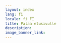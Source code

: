 ```yaml
---
layout: index
lang: fi
locale: fi_FI
title: Palaa etusivulle
description: 
image_banner_link: 
---
```

